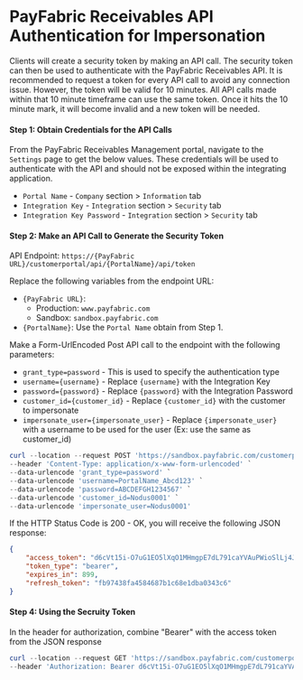 PayFabric Receivables API Authentication for Impersonation
============================
Clients will create a security token by making an API call. The security token can then be used to authenticate with the PayFabric Receivables API. It is recommended to request a token for every API call to avoid any connection issue. However, the token will be valid for 10 minutes. All API calls made within that 10 minute timeframe can use the same token. Once it hits the 10 minute mark, it will become invalid and a new token will be needed.

#### Step 1: Obtain Credentials for the API Calls
From the PayFabric Receivables Management portal, navigate to the `Settings` page to get the below values. These credentials will be used to authenticate with the API and should not be exposed within the integrating application. 

* `Portal Name` - `Company` section > `Information` tab
* `Integration Key` - `Integration` section > `Security` tab
* `Integration Key Password` - `Integration` section > `Security` tab

#### Step 2: Make an API Call to Generate the Security Token
API Endpoint: `https://{PayFabric URL}/customerportal/api/{PortalName}/api/token`  

Replace the following variables from the endpoint URL:

  * `{PayFabric URL}`:
    * Production: `www.payfabric.com`
    * Sandbox: `sandbox.payfabric.com`
  * `{PortalName}`:  Use the `Portal Name` obtain from Step 1.  

Make a Form-UrlEncoded Post API call to the endpoint with the following parameters:

  * `grant_type=password` - This is used to specify the authentication type
  * `username={username}` - Replace `{username}` with the Integration Key
  * `password={password}` - Replace `{password}` with the Integration Password
  * `customer_id={customer_id}` - Replace `{customer_id}` with the customer to impersonate
  * `impersonate_user={impersonate_user}` - Replace `{impersonate_user}` with a username to be used for the user (Ex: use the same as customer_id)

```ps1
curl --location --request POST 'https://sandbox.payfabric.com/customerportal/api/nodus/api/token' `
--header 'Content-Type: application/x-www-form-urlencoded' `
--data-urlencode 'grant_type=password' `
--data-urlencode 'username=PortalName_Abcd123' `
--data-urlencode 'password=ABCDEFGH1234567' `
--data-urlencode 'customer_id=Nodus0001' `
--data-urlencode 'impersonate_user=Nodus0001'
```
If the HTTP Status Code is 200 - OK, you will receive the following JSON response:

```json
{
    "access_token": "d6cVt15i-O7uG1EO5lXqO1MHmgpE7dL791caYVAuPWioSlLj4Jct5u6oFteRl7rkqVt8ZBsQSyMITyNqQFKQs9YB0aokEUn2F5wqyCtxyVwcyCxbW9PxJVKSMzo1T2CVjYbVqQAU_ws3BcIEdCxCmolufKU0Gm9KLCHWQMAhP5Yv9ns0LlJLNyD1dDSpYVQ3A7zOwQNq05HNR3UesQKK5fNb3aek8qe6Qdm61_jLsIdtxp35do5txe82sKhtlx6KUQubuw_a1dUm_Ncvk0IeHzGq8st",
    "token_type": "bearer",
    "expires_in": 899,
    "refresh_token": "fb97438fa4584687b1c68e1dba0343c6"
}
```

#### Step 4: Using the Secruity Token
In the header for authorization, combine "Bearer" with the access token from the JSON response

```ps1
curl --location --request GET 'https://sandbox.payfabric.com/customerportal/api/nodus/api/customers' `
--header 'Authorization: Bearer d6cVt15i-O7uG1EO5lXqO1MHmgpE7dL791caYVAuPWioSlLj4Jct5u6oFteRl7rkqVt8ZBsQSyMITyNqQFKQs9YB0aokEUn2F5wqyCtxyVwcyCxbW9PxJVKSMzo1T2CVjYbVqQAU_ws3BcIEdCxCmolufKU0Gm9KLCHWQMAhP5Yv9ns0LlJLNyD1dDSpYVQ3A7zOwQNq05HNR3UesQKK5fNb3aek8qe6Qdm61_jLsIdtxp35do5txe82sKhtlx6KUQubuw_a1dUm_Ncvk0IeHzGq8st'
```

